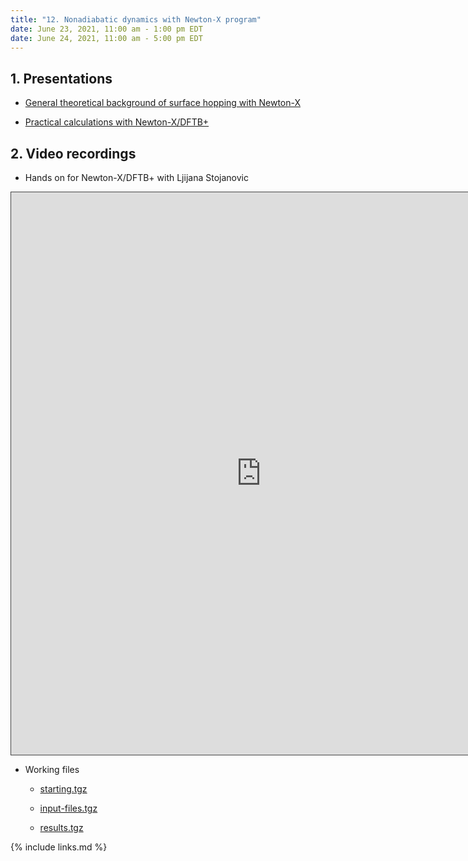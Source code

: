 ```yaml
---
title: "12. Nonadiabatic dynamics with Newton-X program"
date: June 23, 2021, 11:00 am - 1:00 pm EDT
date: June 24, 2021, 11:00 am - 5:00 pm EDT
---
```


## 1. Presentations

 * [General theoretical background of surface hopping with Newton-X](../files/Barbatti-newtonx.pdf)

 * [Practical calculations with Newton-X/DFTB+](../files/Stojanovic-newtonx-dftb.pdf)


## 2. Video recordings

 * Hands on for Newton-X/DFTB+ with Ljijana Stojanovic

<iframe src="https://ub.hosted.panopto.com/Panopto/Pages/Embed.aspx?id=27016960-98e0-471d-bbf8-ad500179407d&
autoplay=false&offerviewer=true&showtitle=true&showbrand=false&start=0&interactivity=all" height="900" width="800" 
style="border: 1px solid #464646;" allowfullscreen allow="autoplay"></iframe>

 * Working files

   - [starting.tgz](../files/episode12/starting.tgz)

   - [input-files.tgz](../files/episode12/input-files.tgz)

   - [results.tgz](../files/episode12/results.tgz)

{% include links.md %}

